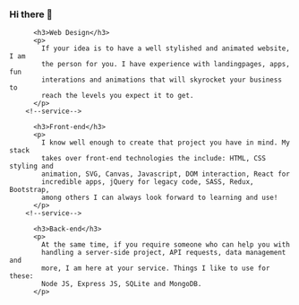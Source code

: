 ### Hi there 👋

<!--
**jaco9419/jaco9419** is a ✨ _special_ ✨ repository because its `README.md` (this file) appears on your GitHub profile.

Here are some ideas to get you started:

- 🔭 I’m currently working on ...
- 🌱 I’m currently learning ...
- 👯 I’m looking to collaborate on ...
- 🤔 I’m looking for help with ...
- 💬 Ask me about ...
- 📫 How to reach me: ...
- 😄 Pronouns: ...
- ⚡ Fun fact: ...
-->
          <h3>Web Design</h3>
          <p>
            If your idea is to have a well stylished and animated website, I am
            the person for you. I have experience with landingpages, apps, fun
            interations and animations that will skyrocket your business to
            reach the levels you expect it to get.
          </p>
        <!--service-->

          <h3>Front-end</h3>
          <p>
            I know well enough to create that project you have in mind. My stack
            takes over front-end technologies the include: HTML, CSS styling and
            animation, SVG, Canvas, Javascript, DOM interaction, React for
            incredible apps, jQuery for legacy code, SASS, Redux, Bootstrap,
            among others I can always look forward to learning and use!
          </p>
        <!--service-->

          <h3>Back-end</h3>
          <p>
            At the same time, if you require someone who can help you with
            handling a server-side project, API requests, data management and
            more, I am here at your service. Things I like to use for these:
            Node JS, Express JS, SQLite and MongoDB.
          </p>
